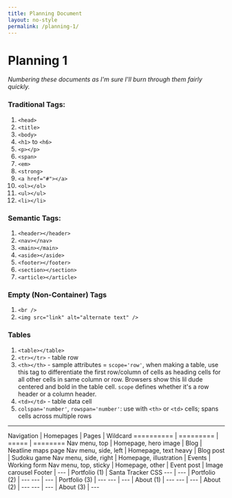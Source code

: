 ```yaml
---
title: Planning Document
layout: no-style
permalink: /planning-1/
---
```


# Planning 1 

*Numbering these documents as I'm sure I'll burn through them fairly quickly.*

### Traditional Tags:

1. `<head>`
2. `<title>`
3. `<body>`
4. `<h1>` to `<h6>`
5. `<p></p>`
6. `<span>`
7. `<em>`
8. `<strong>`
9. `<a href="#"></a>`
10. `<ol></ol>`
11. `<ul></ul>`
12. `<li></li>`

### Semantic Tags:

1. `<header></header>`
2. `<nav></nav>`
3. `<main></main>`
4. `<aside></aside>`
5. `<footer></footer>`
6. `<section></section>`
7. `<article></article>`

### Empty (Non-Container) Tags

1. `<br />`
2. `<img src="link" alt="alternate text" />`

### Tables

1. `<table></table>`
2. `<tr></tr>` - table row
3. `<th></th>` - sample attributes = `scope='row'`, when making a table, use this tag to differentiate the first row/column of cells as heading cells for all other cells in same column or row. Browsers show this lil dude centered and bold in the table cell. `scope` defines whether it's a row header or a column header.
4. `<td></td>` - table data cell
5. `colspan='number'`, `rowspan='number'`: use with `<th>` or `<td>` cells; spans cells across multiple rows

***


Navigation | Homepages | Pages | Wildcard
========== | ========= | ===== | ========
Nav menu, top | Homepage, hero image | Blog | Neatline maps page
Nav menu, side, left | Homepage, text heavy | Blog post | Sudoku game
Nav menu, side, right | Homepage, illustration | Events | Working form
Nav menu, top, sticky | Homepage, other | Event post | Image carousel
Footer | --- | Portfolio (1) | Santa Tracker CSS
--- | --- | Portfolio (2) | ---
--- | --- | Portfolio (3) | ---
--- | --- | About (1) | ---
--- | --- | About (2) | ---
--- | --- | About (3) | ---